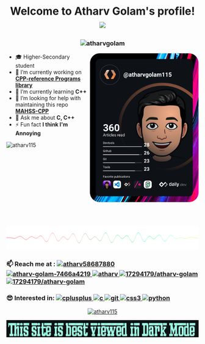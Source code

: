 <h1 align="center">
    Welcome to Atharv Golam's profile!
    <a href="https://git.io/typing-svg">
        <img
            src="https://readme-typing-svg.herokuapp.com?font=JetBrains+Mono&size=22&duration=5000&color=A100FF&center=true&vCenter=true&width=500&height=60&lines=Always+Learning+new+things;Developing+Real+World+Solutions!!" /></a>
</h1>

<h3 align="center">
    <img src="https://komarev.com/ghpvc/?username=atharv115&label=Hello Visitors 👋 A passionate rookie developer from India&style=plastic&color=291b3e" alt="atharvgolam"
        height="28em" />
</h3>

<a href="https://app.daily.dev/atharvgolam115"><img src="https://github.com/Atharv115/Atharv115/blob/main/devcard.svg"  align="right" width="285" alt="Atharv Golam's Dev Card" /></a>
- 🎓 Higher-Secondary student
- 🔭 I’m currently working on [**CPP-reference Programs library**](https://github.com/Atharv115/MAHSS-CPP)
- 🌱 I’m currently learning **C++**
- 🤝 I’m looking for help with maintaining this repo [**MAHSS-CPP**](https://github.com/Atharv115/MAHSS-CPP)
- 💬 Ask me about **C, C++**
- ⚡ Fun fact **I think I'm Annoying**
  
<a href="https://github.com/anuraghazra/github-readme-stats"><img src="https://github-readme-stats.vercel.app/api?username=atharv115&show_icons=true&include_all_commits=true&hide_border=true&theme=jolly&border_radius=30&line_height=28&icon_color=68f8f1&count_private=true" align="left" height="220em" alt="atharv115" /></a>

<!-- <img width="100%" height="1" align="center" src="https://github.com/donspablo/donspablo/blob/main/assets/bar.gif"/> -->
<img src="https://github.com/donspablo/donspablo/blob/main/assets/Wave_2400.gif"/>

<h3><strong>📫 Reach me at : </strong>
<a href="https://twitter.com/Atharv_golam" target="blank"><img
            src="https://raw.githubusercontent.com/rahuldkjain/github-profile-readme-generator/master/src/images/icons/Social/twitter.svg"
            alt="atharv58687880" width="35" height="30" />
    </a>
    <a href="https://linkedin.com/in/atharv-golam-7466a4219" target="blank"><img
            src="https://cdn.jsdelivr.net/gh/devicons/devicon/icons/linkedin/linkedin-original.svg"
            alt="atharv-golam-7466a4219" width="35" height="30" />
    </a>
    <a href="https://dev.to/atharv" target="blank"><img 
            src="https://www.vectorlogo.zone/logos/devto/devto-icon.svg" alt="atharv" width="35" height="30" />
    </a>
    <a href="https://stackoverflow.com/users/17294179/atharv-golam" target="blank"><img src="https://raw.githubusercontent.com/rahuldkjain/github-profile-readme-generator/master/src/images/icons/Social/stack-overflow.svg"
            alt="17294179/atharv-golam" width="35" height="30" />
    </a>
    <a href="https://app.daily.dev/atharvgolam115" target="blank">
        <img src="https://daily-now-res.cloudinary.com/image/upload/v1614088267/landing/Daily.dev_logo.png"
            alt="17294179/atharv-golam" width="35" height="35" />
    </a></h3>

<h3><strong>😎 Interested in:</strong>
    <a href="https://www.w3schools.com/cpp/" target="_blank" rel="noreferrer">
        <img  src="https://cdn.jsdelivr.net/gh/devicons/devicon/icons/cplusplus/cplusplus-plain.svg"
            alt="cplusplus" width="35" height="30" />
    </a>
    <a href="https://www.cprogramming.com/" target="_blank" rel="noreferrer">
        <img  src="https://cdn.jsdelivr.net/gh/devicons/devicon/icons/c/c-plain.svg" alt="c" width="35"
            height="30" />
    </a>
    <a href="https://git-scm.com/" target="_blank" rel="noreferrer">
        <img  src="https://cdn.jsdelivr.net/gh/devicons/devicon/icons/git/git-plain.svg" alt="git"
            width="35" height="30" />
    </a>
    <a href="https://www.w3schools.com/css/" target="_blank" rel="noreferrer">
        <img  src="https://cdn.jsdelivr.net/gh/devicons/devicon/icons/css3/css3-plain-wordmark.svg"
            alt="css3" width="35" height="30" />
    </a>
    <a href="https://www.python.org" target="_blank" rel="noreferrer">
        <img  src="https://cdn.jsdelivr.net/gh/devicons/devicon/icons/python/python-original.svg"
            alt="python" width="35" height="30" />
</h3>

<p align="center" href="https://github.com/ryo-ma/github-profile-trophy"><img src="https://github-profile-trophy.vercel.app/?username=atharv115&hide_border=true&no-bg=true&theme=dracula&margin-w=5&no-frame=true" alt="atharv115" height="125em" /></p>
        
<p align="center">
    <img src="https://github.com/Atharv115/Atharv115/blob/main/hRTPqQEl.gif" alt="This site is best viewed in Dark Mode"
        width="850em" height="45em" />
</p>
